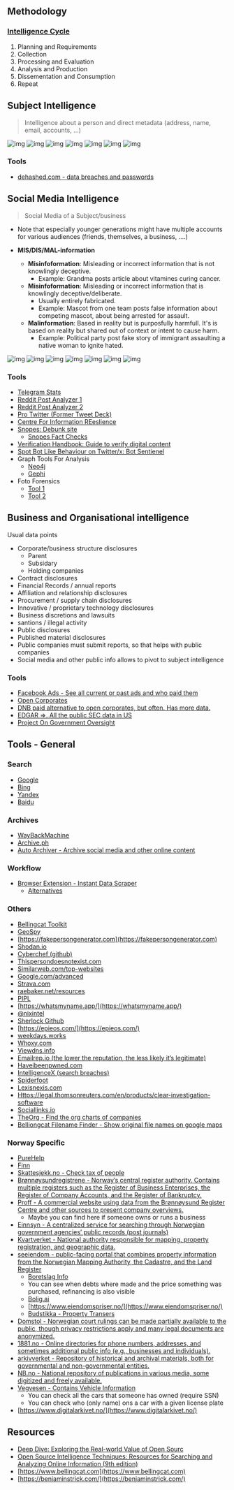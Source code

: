 

## Methodology

### [Intelligence Cycle](https://en.wikipedia.org/wiki/Intelligence_cycle)

1. Planning and Requirements
2. Collection
3. Processing and Evaluation
4. Analysis and Production
5. Dissementation and Consumption
6. Repeat

## Subject Intelligence

> Intelligence about a person and direct metadata (address, name, email, accounts, ...)

![img](assets/subject_intelligence_attack_vector_1.jpg)
![img](assets/subject_intelligence_attack_vector_2.jpg)
![img](assets/subject_intelligence_attack_vector_3.jpg)
![img](assets/subject_intelligence_attack_vector_4.jpg)
![img](assets/subject_intelligence_attack_vector_5.jpg)
![img](assets/subject_intelligence_attack_vector_6.jpg)
![img](assets/subject_intelligence_attack_vector_7.jpg)

### Tools

* [dehashed.com - data breaches and passwords](https://dehashed.com/)

## Social Media Intelligence

> Social Media of a Subject/business

* Note that especially younger generations might have multiple accounts for various audiences (friends, themselves, a business, ....)

* **MIS/DIS/MAL-information**
  * **Misinfoformation**: Misleading or incorrect information that is not knowlingly deceptive.
    * Example: Grandma posts article about vitamines curing cancer.
  * **Misinfoformation**: Misleading or incorrect information that is knowlingly deceptive/deliberate.
    * Usually entirely fabricated.
    * Example: Mascot from one team posts false information about competing mascot, about being arrested for assault.
  * **Malinformation**: Based in reality but is purposfully harmfull. It's is based on reality but shared out of context or intent to cause harm.
    * Example: Political party post fake story of immigrant assaulting a native woman to ignite hated.

![img](assets/social_media_intelligence_1.png)
![img](assets/social_media_intelligence_2.png)
![img](assets/social_media_intelligence_3.png)
![img](assets/social_media_intelligence_4.png)
![img](assets/social_media_intelligence_5.png)
![img](assets/social_media_intelligence_6.png)
![img](assets/social_media_intelligence_7.png)

### Tools

* [Telegram Stats](https://tgstat.com)
* [Reddit Post Analyzer 1](https://reditr.com/)
* [Reddit Post Analyzer 2](https://www.osintcombine.com/free-osint-tools/reddit-post-analyser)
* [Pro Twitter (Former Tweet Deck)](https://pro.twitter.com/)
* [Centre For Information REeslience](https://www.info-res.org/)
* [Snopes: Debunk site](https://www.snopes.com/)
  * [Snopes Fact Checks](https://www.snopes.com/fact-check/)
* [Verification Handbook: Guide to verify digital content](https://verificationhandbook.com/)
* [Spot Bot Like Behaviour on Twitter/x: Bot Sentienel](https://botsentinel.com/)
* Graph Tools For Analysis
  * [Neo4j](https://neo4j.com/)
  * [Gephi](https://gephi.org/)
* Foto Forensics
  * [Tool 1](https://fotoforensics.com/)
  * [Tool 2](https://29a.ch/photo-forensics/#forensic-magnifier)

## Business and Organisational intelligence

Usual data points

* Corporate/business structure disclosures
  * Parent
  * Subsidary
  * Holding companies
* Contract disclosures
* Financial Records / annual reports
* Affiliation and relationship disclosures
* Procurement / supply chain disclosures
* Innovative / proprietary technology disclosures
* Business discretions and lawsuits
* santions / illegal activity
* Public disclosures
* Published material disclosures
* Public companies must submit reports, so that helps with public companies
* Social media and other public info allows to pivot to subject intelligence

### Tools

* [Facebook Ads - See all current or past ads and who paid them](https://www.facebook.com/ads/library/)
* [Open Corporates](https://opencorporates.com/)
* [DNB paid alternative to open corporates, but often. Has more data.](https://www.dnb.com/en-us/)
* [EDGAR =>. All the public SEC data in US](https://www.sec.gov/search-filings)
* [Project On Government Oversight](https://www.pogo.org/)
## Tools - General

### Search

* [Google](www.google.com)
* [Bing](www.bing.com)
* [Yandex](www.yandex.ru)
* [Baidu](https://www.baidu.com/)

### Archives

* [WayBackMachine](https://web.archive.org/)
* [Archive.ph](https://archive.ph/)
* [Auto Archiver - Archive social media and other online content](https://github.com/bellingcat/auto-archiver)

### Workflow

* [Browser Extension - Instant Data Scraper](https://chromewebstore.google.com/detail/instant-data-scraper/ofaokhiedipichpaobibbnahnkdoiiahk)
  * [Alternatives](https://blog.apify.com/top-instant-data-scrapers/)

### Others

* [Bellingcat Toolkit](https://bellingcat.gitbook.io/toolkit)
* [GeoSpy](https://geospy.ai/)
* [https://fakepersongenerator.com](https://fakepersongenerator.com)
* [Shodan.io](https://www.shodan.io/)
* [Cyberchef (github)](https://github.com/gchq/CyberChef)
* [Thispersondoesnotexist.com](https://thispersondoesnotexist.com/)
* [Similarweb.com/top-websites](https://www.similarweb.com/top-websites/)
* [Google.com/advanced](https://www.google.com/advanced_search)
* [Strava.com](https://www.strava.com/)
* [raebaker.net/resources](https://www.raebaker.net/resources)
* [PIPL](https://pipl.com/)
* [https://whatsmyname.app/](https://whatsmyname.app/)
* [@nixintel](https://x.com/nixintel?lang=en)
* [Sherlock Github](https://github.com/sherlock-project/sherlock)
* [https://epieos.com/](https://epieos.com/)
* [weekdays.works](https://www.weekday.works/people/ian-segers-segersian)
* [Whoxy.com](https://www.whoxy.com/)
* [Viewdns.info](https://viewdns.info/)
* [Emailrep.io (the lower the reputation, the less likely it’s legitimate)](https://emailrep.io/)
* [Haveibeenpwned.com](https://haveibeenpwned.com/)
* [IntelligenceX (search breaches)](https://intelx.io/tools)
* [Spiderfoot](https://github.com/smicallef/spiderfoot)
* [Lexisnexis.com](https://risk.lexisnexis.com/)
* [Https://legal.thomsonreuters.com/en/products/clear-investigation-software](https://legal.thomsonreuters.com/en/products/clear)
* [Sociallinks.io](https://sociallinks.io/)
* [TheOrg - Find the org charts of companies](https://theorg.com/org/neptune-software)
* [Belliongcat Filename Finder - Show original file names on google maps](https://chromewebstore.google.com/detail/bellingcat-filename-finde/fdhodjpkigpaachejkipcghppfnnfdmp)

### Norway Specific

* [PureHelp](https://www.purehelp.no)
* [Finn](https://finn.no)
* [Skattesjekk.no - Check tax of people](https://www.skattesjekk.no/)
* [Brønnøysundregistrene - Norway’s central register authority. Contains multiple registers such as the Register of Business Enterprises, the Register of Company Accounts, and the Register of Bankruptcy.](https://www.brreg.no/)
* [Proff - A commercial website using data from the Brønnøysund Register Centre and other sources to present company overviews.](https://www.proff.no/)
  * Maybe you can find here if someone owns or runs a business
* [Einnsyn - A centralized service for searching through Norwegian government agencies’ public records (post journals)](https://einnsyn.no/)
* [Kvartverket - National authority responsible for mapping, property registration, and geographic data.](https://www.kartverket.no/)
* [seeiendom - public-facing portal that combines property information from the Norwegian Mapping Authority, the Cadastre, and the Land Register](https://seeiendom.kartverket.no/)
  * [Boretslag Info](https://www.kartverket.no/eiendom/bestille-fra-grunnboken/grbutskr-bo)
  * You can see when debts where made and the price something was purchased, refinancing is also visible
  * [Bolig.ai](https://www.bolig.ai/)
  * [https://www.eiendomspriser.no/](https://www.eiendomspriser.no/)
  * [Budstikka - Property Transers](https://www.budstikka.no/vis/eiendomsoverdragelser)
* [Domstol - Norwegian court rulings can be made partially available to the public, though privacy restrictions apply and many legal documents are anonymized.](https://www.domstol.no/)
* [1881.no -  Online directories for phone numbers, addresses, and sometimes additional public info (e.g., businesses and individuals).](https://www.1881.no/)
* [arkivverket - Repository of historical and archival materials, both for governmental and non-governmental entities.](https://www.arkivverket.no/)
* [NB.no - National repository of publications in various media, some digitized and freely available.](https://www.nb.no/)
* [Vegvesen - Contains Vehicle Information](https://www.vegvesen.no/)
  * You can check all the cars that someone has owned (require SSN)
  * You can check who (only name) ons a car with a given license plate
* [https://www.digitalarkivet.no/](https://www.digitalarkivet.no/)

## Resources

* [Deep Dive: Exploring the Real-world Value of Open Sourc](https://www.amazon.com/Deep-Dive-Exploring-Real-world-Intelligence/dp/1119933242)
* [Open Source Intelligence Techniques: Resources for Searching and Analyzing Online Information (9th edition)](https://www.amazon.com/Open-Source-Intelligence-Techniques-Information/dp/B09PHL6Q4G/)
* [https://www.bellingcat.com](https://www.bellingcat.com)
* [https://benjaminstrick.com/](https://benjaminstrick.com/)

